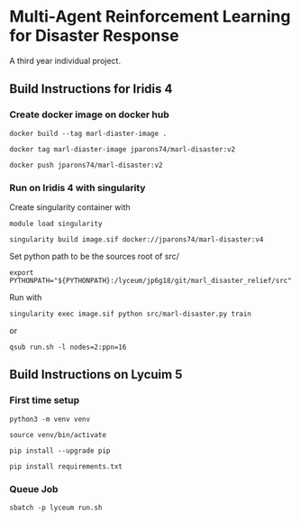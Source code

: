 # Multi-Agent Reinforcement Learning for Disaster Response
A third year individual project.

## Build Instructions for Iridis 4

### Create docker image on docker hub

`docker build --tag marl-diaster-image .`

`docker tag marl-diaster-image jparons74/marl-disaster:v2 `

`docker push jparons74/marl-disaster:v2`

### Run on Iridis 4 with singularity

Create singularity container with 

`module load singularity`

`singularity build image.sif docker://jparons74/marl-disaster:v4`


Set python path to be the sources root of src/

`export PYTHONPATH="${PYTHONPATH}:/lyceum/jp6g18/git/marl_disaster_relief/src"`

Run with 

`singularity exec image.sif python src/marl-disaster.py train`

or

`qsub run.sh -l nodes=2:ppn=16`

## Build Instructions on Lycuim 5

### First time setup

`python3 -m venv venv`

`source venv/bin/activate`

`pip install --upgrade pip`

`pip install requirements.txt`

### Queue Job

`sbatch -p lyceum run.sh`

